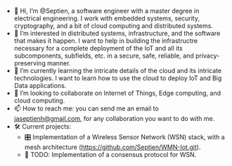 - 👋 Hi, I’m @Septien, a software engineer with a master degree in electrical engineering. I work with embedded systems, security, cryptography, and a bit of cloud computing and distributed systems.
- 👀 I’m interested in distributed systems, infrastructure, and the software that makes it happen. I want to help in building the infrastructre necessary for a complete deployment of the IoT and all its subcomponents, subfields, etc. in a secure, safe, reliable, and privacy-preserving manner.
- 🌱 I’m currently learning the intricate details of the cloud and its intricate technologies. I want to learn how to use the cloud to deploy IoT and Big Data applications.
- 💞️ I’m looking to collaborate on Internet of Things, Edge computing, and cloud computing.
- 📫 How to reach me: you can send me an email to jaseptienh@gmail.com, for any collaboration you want to do with me.
- :hammer_and_wrench: Current projects:
  - :control_knobs: Implementation of a Wireless Sensor Network (WSN) stack, with a mesh architecture (https://github.com/Septien/WMN-Iot.git).
  - :cop: TODO: Implementation of a consensus protocol for WSN.

<!---
Septien/Septien is a ✨ special ✨ repository because its `README.md` (this file) appears on your GitHub profile.
You can click the Preview link to take a look at your changes.
--->

